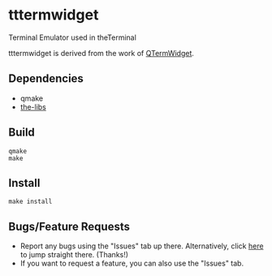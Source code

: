 # tttermwidget
Terminal Emulator used in theTerminal

tttermwidget is derived from the work of [QTermWidget](https://github.com/lxqt/qtermwidget).

## Dependencies
- qmake
- [the-libs](https://github.com/vicr123/the-libs)

## Build
```
qmake
make
```

## Install
```
make install
```

## Bugs/Feature Requests
- Report any bugs using the "Issues" tab up there. Alternatively, click [here](https://github.com/vicr123/tttermwidget/issues) to jump straight there. (Thanks!)
- If you want to request a feature, you can also use the "Issues" tab.
